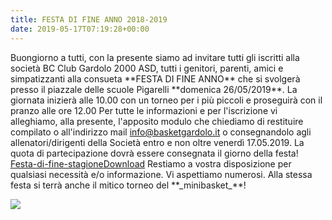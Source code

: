```yaml
---
title: FESTA DI FINE ANNO 2018-2019
date: 2019-05-17T07:19:28+00:00
---
```

Buongiorno a tutti, con la presente siamo ad invitare tutti gli iscritti alla società BC Club Gardolo 2000 ASD, tutti i genitori, parenti, amici e simpatizzanti alla consueta \*\*FESTA DI FINE ANNO\*\* che si svolgerà presso il piazzale delle scuole Pigarelli \*\*domenica 26/05/2019\*\*. La giornata inizierà alle 10.00 con un torneo per i più piccoli e proseguirà con il pranzo alle ore 12.00 Per tutte le informazioni e per l'iscrizione vi alleghiamo, alla presente, l'apposito modulo che chiediamo di restituire compilato o all'indirizzo mail info@basketgardolo.it o consegnandolo agli allenatori/dirigenti della Società entro e non oltre venerdì 17.05.2019. La quota di partecipazione dovrà essere consegnata il giorno della festa! [Festa-di-fine-stagione](http://www.basketgardolo.it/wp-content/uploads/2019/05/Festa-di-fine-stagione.pdf)[Download](http://www.basketgardolo.it/wp-content/uploads/2019/05/Festa-di-fine-stagione.pdf) Restiamo a vostra disposizione per qualsiasi necessità e/o informazione. Vi aspettiamo numerosi. Alla stessa festa si terrà anche il mitico torneo del \*\*\_minibasket\_\*\*!

![](https://i2.wp.com/www.basketgardolo.it/wp-content/uploads/2019/05/WhatsApp-Image-2019-05-17-at-08.09.57.jpeg?fit=640%2C901)